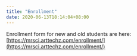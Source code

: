 ```yaml
---
title: "Enrollment"
date: 2020-06-13T18:14:04+08:00
---
```


Enrollment form for new and old students are here:
[https://mrsci.arttechz.com/enrollment/](https://mrsci.arttechz.com/enrollment/)